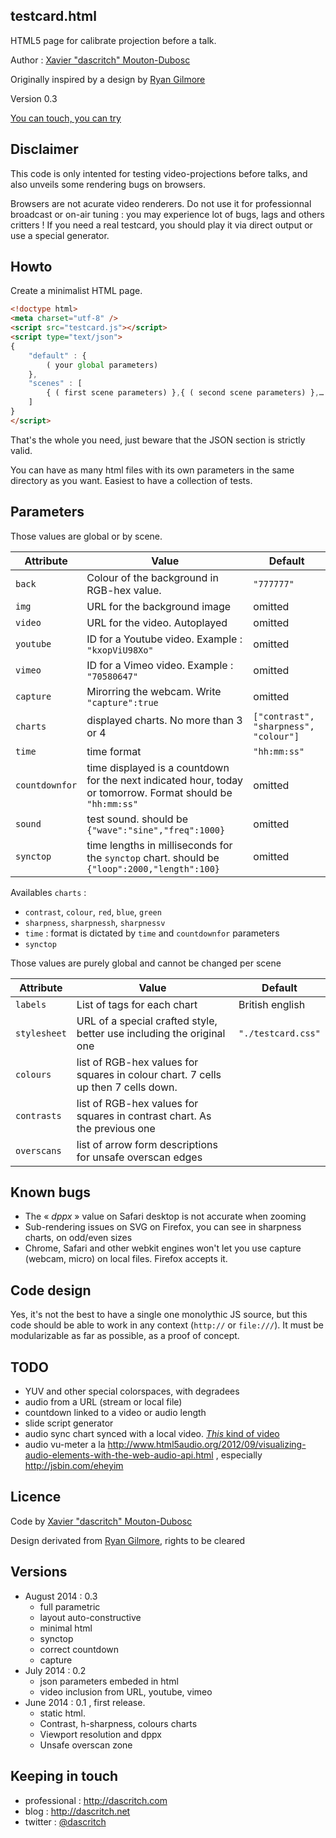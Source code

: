 testcard.html
--------------

HTML5 page for calibrate projection before a talk.

Author :  [Xavier "dascritch" Mouton-Dubosc](http://dascritch.com)

Originally inspired by a design by [Ryan Gilmore](http://www.urbanspaceman.net/urbanspaceman/index.php?/print/tv-test-card/)

Version 0.3

[You can touch, you can try](http://dascritch.github.io/testcard.html/)

Disclaimer
----------
This code is only intented for testing video-projections before talks, and also unveils some rendering bugs on browsers.

Browsers are not acurate video renderers. Do not use it for professionnal broadcast or on-air tuning : you may experience lot of bugs, lags and others critters ! If you need a real testcard, you should play it via direct output or use a special generator.

Howto
-----
Create a minimalist HTML page.
```html
<!doctype html>
<meta charset="utf-8" />
<script src="testcard.js"></script>
<script type="text/json">
{
	"default" : {
		( your global parameters)
	},
	"scenes" : [
	    { ( first scene parameters) },{ ( second scene parameters) },…
	]
}
</script>
```

That's the whole you need, just beware that the JSON section is strictly valid.

You can have as many html files with its own parameters in the same directory as you want. Easiest to have a collection of tests.

Parameters
----------
Those values are global or by scene.

|Attribute|Value                                              |Default|
|---------|---------------------------------------------------|-------|
|`back`   |Colour of the background in RGB-hex value.         |`"777777"`|
|`img`    |URL for the background image                       |omitted|
|`video`  |URL for the video. Autoplayed                      |omitted|
|`youtube`|ID for a Youtube video. Example : `"kxopViU98Xo"`  |omitted|
|`vimeo`  |ID for a Vimeo video. Example : `"70580647"`       |omitted|
|`capture`|Mirorring the webcam. Write `"capture":true`       |omitted|
|`charts` |displayed charts. No more than 3 or 4              |`["contrast", "sharpness", "colour"]`|
|`time`   |time format                                        |`"hh:mm:ss"`|
|`countdownfor`|time displayed is a countdown for the next indicated hour, today or tomorrow. Format should be `"hh:mm:ss"`|omitted|
|`sound`  |test sound. should be `{"wave":"sine","freq":1000}`            |omitted|
|`synctop`|time lengths in milliseconds for the `synctop` chart. should be `{"loop":2000,"length":100}`    |omitted|

Availables `charts` :
* `contrast`, `colour`, `red`, `blue`, `green`
* `sharpness`, `sharpnessh`, `sharpnessv`
* `time` : format is dictated by `time` and `countdownfor` parameters
* `synctop`

Those values are purely global and cannot be changed per scene

|Attribute|Value                                              |Default|
|---------|---------------------------------------------------|-------|
|`labels` |List of tags for each chart                        |British english|
|`stylesheet`|URL of a special crafted style, better use including the original one|`"./testcard.css"`|
|`colours`|list of RGB-hex values for squares in colour chart. 7 cells up then 7 cells down.||
|`contrasts`|list of RGB-hex values for squares in contrast chart. As the previous one||
|`overscans`|list of arrow form descriptions for unsafe overscan edges||

Known bugs
----------
* The « *dppx* » value on Safari desktop is not accurate when zooming
* Sub-rendering issues on SVG on Firefox, you can see in sharpness charts, on odd/even sizes
* Chrome, Safari and other webkit engines won't let you use capture (webcam, micro) on local files. Firefox accepts it.

Code design
-----------
Yes, it's not the best to have a single one monolythic JS source, but this code should be able to work in any context (`http://` or `file:///`). It must be modularizable as far as possible, as a proof of concept.

TODO
----
* YUV and other special colorspaces, with degradees
* audio from a URL (stream or local file)
* countdown linked to a video or audio length
* slide script generator
* audio sync chart synced with a local video. [*This* kind of video](https://www.youtube.com/watch?v=kxopViU98Xo)
* audio vu-meter a la <http://www.html5audio.org/2012/09/visualizing-audio-elements-with-the-web-audio-api.html> , especially <http://jsbin.com/eheyim>

Licence
-------

Code by [Xavier "dascritch" Mouton-Dubosc](http://dascritch.com)

Design derivated from [Ryan Gilmore](http://www.urbanspaceman.net/), rights to be cleared

Versions
--------
* August 2014 : 0.3
  * full parametric
  * layout auto-constructive
  * minimal html
  * synctop
  * correct countdown
  * capture
* July 2014 : 0.2
  * json parameters embeded in html
  * video inclusion from URL, youtube, vimeo
* June 2014 : 0.1 , first release.
  * static html.
  * Contrast, h-sharpness, colours charts
  * Viewport resolution and dppx
  * Unsafe overscan zone

Keeping in touch
----------------
* professional : <http://dascritch.com>
* blog : <http://dascritch.net>
* twitter : [@dascritch](https://twitter.com/dascritch)
